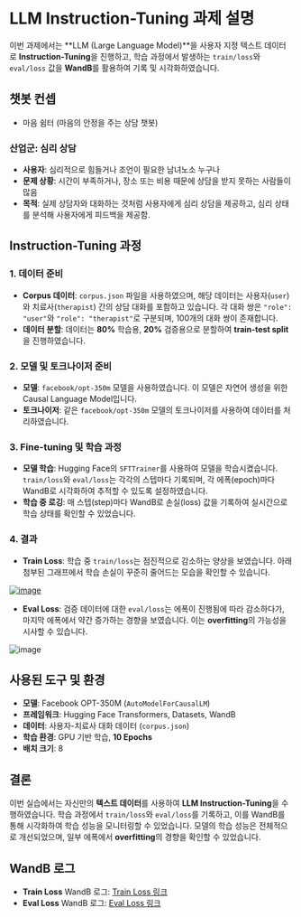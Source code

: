 # LLM Instruction-Tuning 과제 설명

이번 과제에서는 **LLM (Large Language Model)**을 사용자 지정 텍스트 데이터로 **Instruction-Tuning**을 진행하고, 학습 과정에서 발생하는 `train/loss`와 `eval/loss` 값을 **WandB**를 활용하여 기록 및 시각화하였습니다.

## 챗봇 컨셉

- 마음 쉼터 (마음의 안정을 주는 상담 챗봇)

### 산업군: 심리 상담
- **사용자**: 심리적으로 힘들거나 조언이 필요한 남녀노소 누구나
- **문제 상황**: 시간이 부족하거나, 장소 또는 비용 때문에 상담을 받지 못하는 사람들이 많음
- **목적**: 실제 상담자와 대화하는 것처럼 사용자에게 심리 상담을 제공하고, 심리 상태를 분석해 사용자에게 피드백을 제공함.

## Instruction-Tuning 과정

### 1. **데이터 준비**
- **Corpus 데이터**: `corpus.json` 파일을 사용하였으며, 해당 데이터는 사용자(`user`)와 치료사(`therapist`) 간의 상담 대화를 포함하고 있습니다. 각 대화 쌍은 `"role": "user"`와 `"role": "therapist"`로 구분되며, 100개의 대화 쌍이 존재합니다.
- **데이터 분할**: 데이터는 **80%** 학습용, **20%** 검증용으로 분할하여 **train-test split**을 진행하였습니다.

### 2. **모델 및 토크나이저 준비**
- **모델**: `facebook/opt-350m` 모델을 사용하였습니다. 이 모델은 자연어 생성을 위한 Causal Language Model입니다.
- **토크나이저**: 같은 `facebook/opt-350m` 모델의 토크나이저를 사용하여 데이터를 처리하였습니다.

### 3. **Fine-tuning 및 학습 과정**
- **모델 학습**: Hugging Face의 `SFTTrainer`를 사용하여 모델을 학습시켰습니다. `train/loss`와 `eval/loss`는 각각의 스텝마다 기록되며, 각 에폭(epoch)마다 WandB로 시각화하여 추적할 수 있도록 설정하였습니다.
- **학습 중 로깅**: 매 스텝(step)마다 WandB로 손실(loss) 값을 기록하여 실시간으로 학습 상태를 확인할 수 있었습니다.

### 4. **결과**
- **Train Loss**: 학습 중 `train/loss`는 점진적으로 감소하는 양상을 보였습니다. 아래 첨부된 그래프에서 학습 손실이 꾸준히 줄어드는 모습을 확인할 수 있습니다.

[![image](https://github.com/user-attachments/assets/6440020a-0e60-4ffd-94dc-072998383aad)](https://wandb.ai/wrtyu0603-illinois-institute-of-technology/therapist-chatbot/reports/train-loss-24-10-24-17-40-42---Vmlldzo5ODc1MDA4)

- **Eval Loss**: 검증 데이터에 대한 `eval/loss`는 에폭이 진행됨에 따라 감소하다가, 마지막 에폭에서 약간 증가하는 경향을 보였습니다. 이는 **overfitting**의 가능성을 시사할 수 있습니다.

![image](https://github.com/user-attachments/assets/7b93f417-0691-45ae-bb54-4a61cbbb159b)

## 사용된 도구 및 환경
- **모델**: Facebook OPT-350M (`AutoModelForCausalLM`)
- **프레임워크**: Hugging Face Transformers, Datasets, WandB
- **데이터**: 사용자-치료사 대화 데이터 (`corpus.json`)
- **학습 환경**: GPU 기반 학습, **10 Epochs**
- **배치 크기**: 8

## 결론
이번 실습에서는 자신만의 **텍스트 데이터**를 사용하여 **LLM Instruction-Tuning**을 수행하였습니다. 학습 과정에서 `train/loss`와 `eval/loss`를 기록하고, 이를 WandB를 통해 시각화하여 학습 성능을 모니터링할 수 있었습니다. 모델의 학습 성능은 전체적으로 개선되었으며, 일부 에폭에서 **overfitting**의 경향을 확인할 수 있었습니다.

## WandB 로그

- **Train Loss** WandB 로그: [Train Loss 링크](https://wandb.ai/wrtyu0603-illinois-institute-of-technology/therapist-chatbot/reports/train-loss-24-10-24-17-40-42---Vmlldzo5ODc1MDA4)
- **Eval Loss** WandB 로그: [Eval Loss 링크](https://wandb.ai/wrtyu0603-illinois-institute-of-technology/therapist-chatbot/reports/eval-loss-24-10-24-17-40-50---Vmlldzo5ODc1MDA5)
